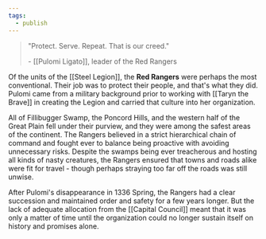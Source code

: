 ```yaml
---
tags:
  - publish
---
```

>"Protect. Serve. Repeat. That is our creed."
>
>\- [[Pulomi Ligato]], leader of the Red Rangers

Of the units of the [[Steel Legion]], the **Red Rangers** were perhaps the most conventional. Their job was to protect their people, and that's what they did. Pulomi came from a military background prior to working with [[Taryn the Brave]] in creating the Legion and carried that culture into her organization.

All of Fillibugger Swamp, the Poncord Hills, and the western half of the Great Plain fell under their purview, and they were among the safest areas of the continent. The Rangers believed in a strict hierarchical chain of command and fought ever to balance being proactive with avoiding unnecessary risks. Despite the swamps being ever treacherous and hosting all kinds of nasty creatures, the Rangers ensured that towns and roads alike were fit for travel - though perhaps straying too far off the roads was still unwise.

After Pulomi's disappearance in 1336 Spring, the Rangers had a clear succession and maintained order and safety for a few years longer. But the lack of adequate allocation from the [[Capital Council]] meant that it was only a matter of time until the organization could no longer sustain itself on history and promises alone.